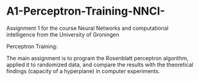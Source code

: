 # A1-Perceptron-Training-NNCI-
Assignment 1  for the course Neural Networks and computational intelligence from the University of Groningen 

Perceptron Training:

The main assignment is to program the Rosenblatt perceptron algorithm, applied it to randomized
data, and compare the results with the theoretical findings (capacity of a hyperplane) in
computer experiments.
